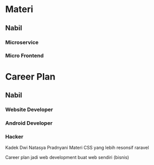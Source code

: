 # Materi
## Nabil
### Microservice
### Micro Frontend

# Career Plan
## Nabil
### Website Developer
### Android Developer
### Hacker
Kadek Dwi Natasya Pradnyani
Materi
CSS yang lebih resonsif
raravel

Career plan
jadi web development 
buat web sendiri (bisnis)
